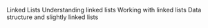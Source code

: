 Linked Lists
Understanding linked lists
Working with linked lists
Data structure and slightly linked lists
